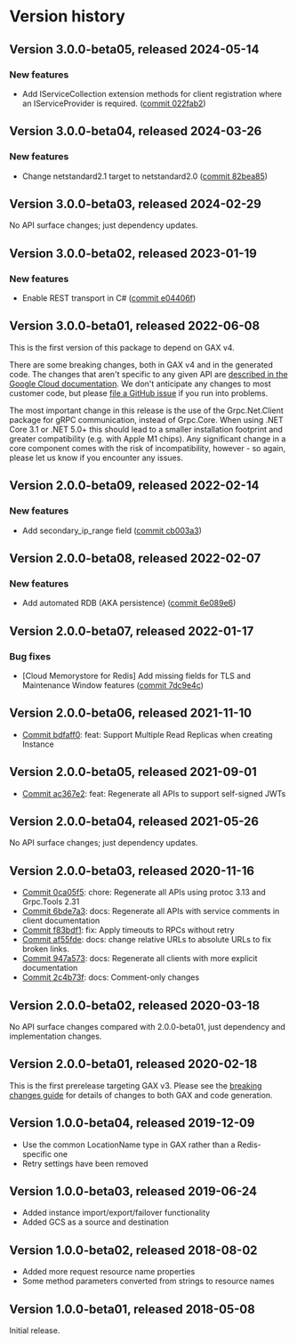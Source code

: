 # Version history

## Version 3.0.0-beta05, released 2024-05-14

### New features

- Add IServiceCollection extension methods for client registration where an IServiceProvider is required. ([commit 022fab2](https://github.com/googleapis/google-cloud-dotnet/commit/022fab203f28fb9c608972af7f8b83f571ae5694))

## Version 3.0.0-beta04, released 2024-03-26

### New features

- Change netstandard2.1 target to netstandard2.0 ([commit 82bea85](https://github.com/googleapis/google-cloud-dotnet/commit/82bea850661975b9750ac30753528cc9d2e05240))

## Version 3.0.0-beta03, released 2024-02-29

No API surface changes; just dependency updates.

## Version 3.0.0-beta02, released 2023-01-19

### New features

- Enable REST transport in C# ([commit e04406f](https://github.com/googleapis/google-cloud-dotnet/commit/e04406fbc8700134ab6955e5244a5f2924a16a0a))

## Version 3.0.0-beta01, released 2022-06-08

This is the first version of this package to depend on GAX v4.

There are some breaking changes, both in GAX v4 and in the generated
code. The changes that aren't specific to any given API are [described in the Google Cloud
documentation](https://cloud.google.com/dotnet/docs/reference/help/breaking-gax4).
We don't anticipate any changes to most customer code, but please [file a
GitHub issue](https://github.com/googleapis/google-cloud-dotnet/issues/new/choose)
if you run into problems.

The most important change in this release is the use of the Grpc.Net.Client package
for gRPC communication, instead of Grpc.Core. When using .NET Core 3.1 or .NET 5.0+
this should lead to a smaller installation footprint and greater compatibility (e.g.
with Apple M1 chips). Any significant change in a core component comes with the risk
of incompatibility, however - so again, please let us know if you encounter any
issues.


## Version 2.0.0-beta09, released 2022-02-14

### New features

- Add secondary_ip_range field ([commit cb003a3](https://github.com/googleapis/google-cloud-dotnet/commit/cb003a32f9f077fd5a14da788a3a842c52698f67))

## Version 2.0.0-beta08, released 2022-02-07

### New features

- Add automated RDB (AKA persistence) ([commit 6e089e6](https://github.com/googleapis/google-cloud-dotnet/commit/6e089e6d230539017573c479183e8e710c81ac4e))

## Version 2.0.0-beta07, released 2022-01-17

### Bug fixes

- [Cloud Memorystore for Redis] Add missing fields for TLS and Maintenance Window features ([commit 7dc9e4c](https://github.com/googleapis/google-cloud-dotnet/commit/7dc9e4c2ddf74ef3ab49b137df07af8c9a57a517))

## Version 2.0.0-beta06, released 2021-11-10

- [Commit bdfaff0](https://github.com/googleapis/google-cloud-dotnet/commit/bdfaff0): feat: Support Multiple Read Replicas when creating Instance

## Version 2.0.0-beta05, released 2021-09-01

- [Commit ac367e2](https://github.com/googleapis/google-cloud-dotnet/commit/ac367e2): feat: Regenerate all APIs to support self-signed JWTs

## Version 2.0.0-beta04, released 2021-05-26

No API surface changes; just dependency updates.

## Version 2.0.0-beta03, released 2020-11-16

- [Commit 0ca05f5](https://github.com/googleapis/google-cloud-dotnet/commit/0ca05f5): chore: Regenerate all APIs using protoc 3.13 and Grpc.Tools 2.31
- [Commit 6bde7a3](https://github.com/googleapis/google-cloud-dotnet/commit/6bde7a3): docs: Regenerate all APIs with service comments in client documentation
- [Commit f83bdf1](https://github.com/googleapis/google-cloud-dotnet/commit/f83bdf1): fix: Apply timeouts to RPCs without retry
- [Commit af55fde](https://github.com/googleapis/google-cloud-dotnet/commit/af55fde): docs: change relative URLs to absolute URLs to fix broken links.
- [Commit 947a573](https://github.com/googleapis/google-cloud-dotnet/commit/947a573): docs: Regenerate all clients with more explicit documentation
- [Commit 2c4b73f](https://github.com/googleapis/google-cloud-dotnet/commit/2c4b73f): docs: Comment-only changes

## Version 2.0.0-beta02, released 2020-03-18

No API surface changes compared with 2.0.0-beta01, just dependency
and implementation changes.

## Version 2.0.0-beta01, released 2020-02-18

This is the first prerelease targeting GAX v3. Please see the [breaking changes
guide](https://cloud.google.com/dotnet/docs/reference/help/breaking-gax2)
for details of changes to both GAX and code generation.

## Version 1.0.0-beta04, released 2019-12-09

- Use the common LocationName type in GAX rather than a Redis-specific one
- Retry settings have been removed

## Version 1.0.0-beta03, released 2019-06-24

- Added instance import/export/failover functionality
- Added GCS as a source and destination

## Version 1.0.0-beta02, released 2018-08-02

- Added more request resource name properties
- Some method parameters converted from strings to resource names

## Version 1.0.0-beta01, released 2018-05-08

Initial release.

